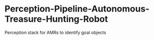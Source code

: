 # Perception-Pipeline-Autonomous-Treasure-Hunting-Robot
 Perception stack for AMRs to identify goal objects 
